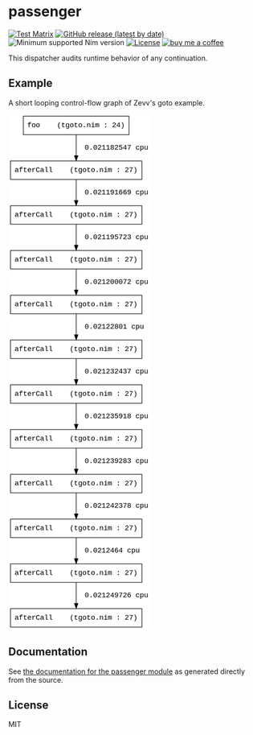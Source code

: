 # passenger

[![Test Matrix](https://github.com/disruptek/passenger/workflows/CI/badge.svg)](https://github.com/disruptek/passenger/actions?query=workflow%3ACI)
[![GitHub release (latest by date)](https://img.shields.io/github/v/release/disruptek/passenger?style=flat)](https://github.com/disruptek/passenger/releases/latest)
![Minimum supported Nim version](https://img.shields.io/badge/nim-1.5.1%2B-informational?style=flat&logo=nim)
[![License](https://img.shields.io/github/license/disruptek/passenger?style=flat)](#license)
[![buy me a coffee](https://img.shields.io/badge/donate-buy%20me%20a%20coffee-orange.svg)](https://www.buymeacoffee.com/disruptek)

This dispatcher audits runtime behavior of any continuation.

## Example

A short looping control-flow graph of Zevv's goto example.

![goto](docs/goto.png "goto example")

## Documentation
See [the documentation for the passenger module](https://disruptek.github.io/passenger/passenger.html) as generated directly from the source.

## License
MIT
